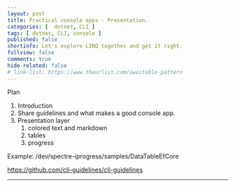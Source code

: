 ```yaml
---
layout: post
title: Practical console apps - Presentation.
categories: [  dotnet, CLI ]
tags: [ dotnet, CLI, console ]
published: false
shortinfo: Let's explore LINQ together and get it right.
fullview: false
comments: true
hide-related: false
# link-list: https://www.theurlist.com/awaitable-pattern
---
```


Plan

1. Introduction
2. Share guidelines and what makes a good console app.
3. Presentation layer
   1. colored text and markdown
   2. tables
   3. progress

Example: /dev/spectre-iprogress/samples/DataTableEfCore

https://github.com/cli-guidelines/cli-guidelines

---
